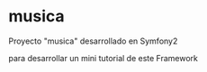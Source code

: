 musica
======

Proyecto "musica" desarrollado en Symfony2

para desarrollar un mini tutorial de este Framework
